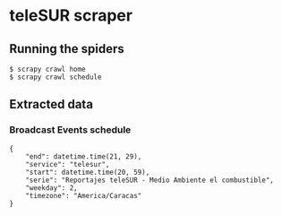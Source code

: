 # teleSUR scraper

## Running the spiders

    $ scrapy crawl home
    $ scrapy crawl schedule


## Extracted data

### Broadcast Events schedule

    {
        "end": datetime.time(21, 29),
        "service": "telesur",
        "start": datetime.time(20, 59),
        "serie": "Reportajes teleSUR - Medio Ambiente el combustible",
        "weekday": 2,
        "timezone": "America/Caracas"
    }
